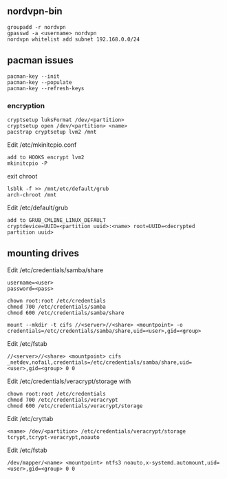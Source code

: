 ## nordvpn-bin
```
groupadd -r nordvpn
gpasswd -a <username> nordvpn
nordvpn whitelist add subnet 192.168.0.0/24
```

## pacman issues
```
pacman-key --init
pacman-key --populate
pacman-key --refresh-keys
```

### encryption
```
cryptsetup luksFormat /dev/<partition>
cryptsetup open /dev/<partition> <name>
pacstrap cryptsetup lvm2 /mnt
```
Edit /etc/mkinitcpio.conf

```
add to HOOKS encrypt lvm2
mkinitcpio -P
```

exit chroot
```
lsblk -f >> /mnt/etc/default/grub
arch-chroot /mnt
```
Edit /etc/default/grub

```
add to GRUB_CMLINE_LINUX_DEFAULT
cryptdevice=UUID=<partition uuid>:<name> root=UUID=<decrypted partition uuid>
```

## mounting drives
Edit /etc/credentials/samba/share
```
username=<user>
password=<pass>
```
```
chown root:root /etc/credentials
chmod 700 /etc/credentials/samba
chmod 600 /etc/credentials/samba/share
```
```
mount --mkdir -t cifs //<server>//<share> <mountpoint> -o credentials=/etc/credentials/samba/share,uid=<user>,gid=<group>
```
Edit /etc/fstab
```
//<server>//<share> <mountpoint> cifs _netdev,nofail,credentials=/etc/credentials/samba/share,uid=<user>,gid=<group> 0 0
```

Edit /etc/credentials/veracrypt/storage with <password>
```
chown root:root /etc/credentials
chmod 700 /etc/credentials/veracrypt
chmod 600 /etc/credentials/veracrypt/storage
```
Edit /etc/cryttab
```
<name> /dev/<partition> /etc/credentials/veracrypt/storage tcrypt,tcrypt-veracrypt,noauto
```
Edit /etc/fstab
```
/dev/mapper/<name> <mountpoint> ntfs3 noauto,x-systemd.automount,uid=<user>,gid=<group> 0 0
```

